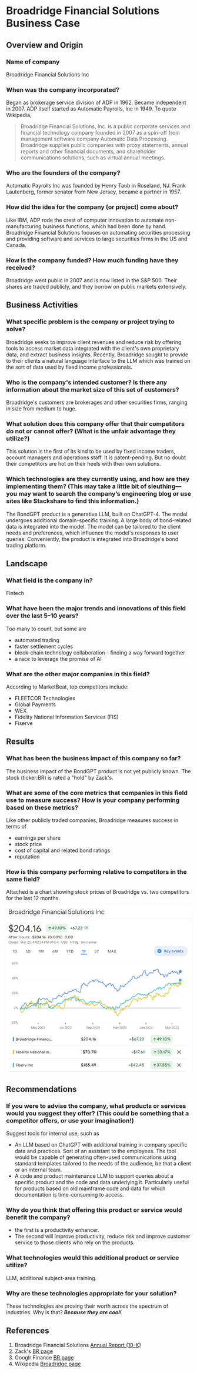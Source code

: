 # Broadridge Financial Solutions Business Case

## Overview and Origin

### Name of company
Broadridge Financial Solutions Inc

### When was the company incorporated?
Began as brokerage service division of ADP in 1962.  Became independent in 2007. ADP itself started as Automatic Payrolls, Inc in 1949.  To quote Wikipedia,
>Broadridge Financial Solutions, Inc. is a public corporate services and financial technology company founded in 2007 as a spin-off from management software company Automatic Data Processing. Broadridge supplies public companies with proxy statements, annual reports and other financial documents, and shareholder communications solutions, such as virtual annual meetings.

### Who are the founders of the company?
Automatic Payrolls Inc was founded by Henry Taub in Roseland, NJ.  Frank Lautenberg, former senator from New Jersey, became a partner in 1957.

### How did the idea for the company (or project) come about?  
Like IBM, ADP rode the crest of computer innovation to automate non-manufacturing business functions, which had been done by hand.
Broadridge Financial Solutions focuses on automating securities processing and providing software and services to large securities firms in the US and Canada.

### How is the company funded? How much funding have they received?
Broadridge went public in 2007 and is now listed in the S&P 500.  Their shares are traded publicly, and they borrow on public markets extensively.

## Business Activities

### What specific problem is the company or project trying to solve?
Broadridge seeks to improve client revenues and reduce risk by offering tools to access market data integrated with the client's own proprietary data, and extract business insights.
Recently, Broadridge sought to provide to their clients a natural language interface to the LLM which was trained on the sort of data used by fixed income professionals.  

### Who is the company's intended customer? Is there any information about the market size of this set of customers?
Broadridge's customers are brokerages and other securities firms, ranging in size from medium to huge.

### What solution does this company offer that their competitors do not or cannot offer? (What is the unfair advantage they utilize?)
This solution is the first of its kind to be used by fixed income traders, account managers and operations staff.  It is patent-pending. But no doubt their competitors are hot on their heels with their own solutions.

### Which technologies are they currently using, and how are they implementing them? (This may take a little bit of sleuthing&mdash;you may want to search the company’s engineering blog or use sites like Stackshare to find this information.)
The BondGPT product is a generative LLM, built on ChatGPT-4.  The model undergoes additional domain-specific training.  A large body of bond-related data is integrated into the model.  The model can be tailored to the client needs and preferences, which influence the model's responses to user queries.  Conveniently, the product is integrated into Broadridge's bond trading platform.

## Landscape

### What field is the company in?
Fintech

### What have been the major trends and innovations of this field over the last 5&ndash;10 years?
Too many to count, but some are
- automated trading
- faster settlement cycles
- block-chain technology collaboration - finding a way forward together
- a race to leverage the promise of AI

### What are the other major companies in this field?
According to MarketBeat, top competitors include:
- FLEETCOR Technologies
- Global Payments
- WEX
- Fidelity National Information Services (FIS)
- Fiserve

## Results

### What has been the business impact of this company so far?
The business impact of the BondGPT product is not yet publicly known.  The stock (ticker:BR) is rated a "hold" by Zack's.

### What are some of the core metrics that companies in this field use to measure success? How is your company performing based on these metrics?
Like other publicly traded companies, Broadridge measures success in terms of 
- earnings per share
- stock price
- cost of capital and related bond ratings
- reputation

### How is this company performing relative to competitors in the same field?
Attached is a chart showing stock prices of Broadridge vs. two competitors for the last 12 months.

![BR stock comparison](BRstockCompare.jpg)

## Recommendations

### If you were to advise the company, what products or services would you suggest they offer? (This could be something that a competitor offers, or use your imagination!)
Suggest tools for internal use, such as 
- An LLM based on ChatGPT with additional training in company specific data and practices.  Sort of an assistant to the employees.  The tool would be capable of generating often-used communications using standard templates tailored to the needs of the audience, be that a client or an internal team.
- A code and product maintenance LLM to support queries about a specific product and the code and data underlying it.  Particularly useful for products based on old mainframe code and data for which documentation is time-consuming to access.

### Why do you think that offering this product or service would benefit the company?
- the first is a productivity enhancer.
- The second will improve productivity, reduce risk and improve customer service to those clients who rely on the products.

### What technologies would this additional product or service utilize?
LLM, additional subject-area training.

### Why are these technologies appropriate for your solution?
These technologies are proving their worth across the spectrum of industries. Why is that?  **_Because they are cool!_**

## References

1. Broadridge Financial Solutions [Annual Report (10-K)](https://d18rn0p25nwr6d.cloudfront.net/CIK-0001383312/a1ae6c06-0123-4358-8708-584f934eafe4.pdf)
2. Zack's [BR page](https://www.zacks.com/stock/chart/BR/interactive)
3. Googlr Finance [BR page](https://g.co/finance/BR:NYSE?window=1Y&comparison=NYSE%3AFIS%2CNYSE%3AFI)
4. Wikipedia [Broadridge page](https://en.wikipedia.org/wiki/Broadridge_Financial_Solutions)